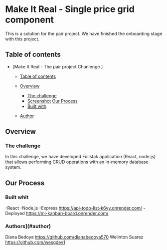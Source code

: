 # Make It Real - Single price grid component

This is a solution for the pair project. We have finished the onboarding stage with this project. 

## Table of contents

- [Make It Real - The pair project Chanlenge ]
  - [Table of contents](#table-of-contents)
  - [Overview](#overview)
    - [The challenge](#the-challenge)
    - [Screenshot](#screenshot)
    [Our Process](#my-process)
    - [Built with](#built-with)

  - [Author](#author)
 

## Overview

### The challenge

In this challenge, we have developed Fullstak application (React, node.js)
that allows performing CRUD operations with an in-memory database system.

## Our Process

### Built whit
-React
-Node.js
-Express https://api-todo-list-k6yy.onrender.com/
-Deployed https://mi-kanban-board.onrender.com/

### Authors](#author)
Diana Bedoya https://github.com/dianabedoya570 
Welinton Suarez https://github.com/wesgdev1
